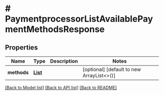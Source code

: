 # # PaymentprocessorListAvailablePaymentMethodsResponse


## Properties 


Name | Type | Description | Notes
------------ | ------------- | ------------- | -------------
**methods**| [**List<PaymentprocessorPaymentMethod>**](PaymentprocessorPaymentMethod.md) |   | [optional] [default to new ArrayList<>()]


[[Back to Model list]](../../README.md#models) [[Back to API list]](../../README.md#endpoints) [[Back to README]](../../README.md)

